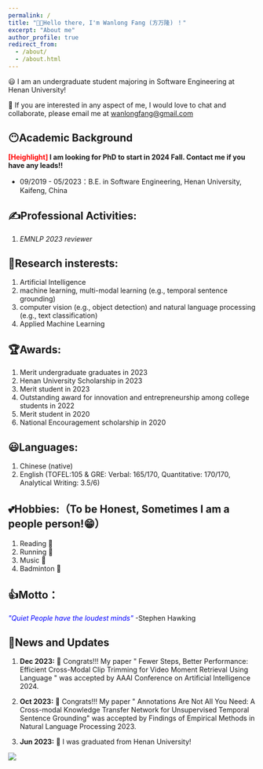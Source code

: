 ```yaml
---
permalink: /
title: "👏👏Hello there, I'm Wanlong Fang (方万隆) ！"
excerpt: "About me"
author_profile: true
redirect_from: 
  - /about/
  - /about.html
---
```



😃 I am an undergraduate student majoring in Software Engineering at Henan University!

👻 If you are interested in any aspect of me, I would love to chat and collaborate, please email me at <wanlongfang@gmail.com>

## 😶Academic Background
**<font color="red">[Heighlight]</font> I am looking for PhD to start in 2024 Fall. Contact me if you have any leads!!**

- 09/2019 - 05/2023：B.E. in Software Engineering, <a href="https://www.henu.edu.cn/" style="text-decoration: none;">Henan University</a>, Kaifeng, China

  

## ✍Professional Activities:
1. *<a href="https://2023.emnlp.org/downloads/EMNLP-2023-Handbook-Dec-06.pdf" style="text-decoration: none;">EMNLP 2023 reviewer</a>*

## 🐾Research insterests:
1. Artificial Intelligence
2. machine learning, multi-modal learning (e.g., temporal sentence grounding)
3. computer vision (e.g., object detection) and natural language processing (e.g., text classification)
4. Applied Machine Learning

## 🏆Awards:
1. Merit undergraduate graduates in 2023
2. Henan University Scholarship in 2023
3. Merit student in 2023
4. Outstanding award for innovation and entrepreneurship among college students in 2022
5. Merit student in 2020
6. National Encouragement scholarship in 2020

## 😃Languages:
1. Chinese (native)
2. English (TOFEL:105 & GRE: Verbal: 165/170, Quantitative: 170/170, Analytical Writing: 3.5/6)

## 💕Hobbies:（To be Honest, Sometimes I am a people person!😁）
1. Reading 📕
2. Running 🏃‍
3. Music 🎵
4. Badminton 🏸

## 👍Motto：
*<font color='blue'>"Quiet People have the loudest minds"</font>* -Stephen Hawking


## 👏News and Updates
1. **Dec 2023:** 🎉 Congrats!!! My paper " Fewer Steps, Better Performance: Efficient Cross-Modal Clip Trimming for Video Moment Retrieval Using Language " was accepted by AAAI Conference on Artificial Intelligence 2024.

2. **Oct 2023:** 🎉 Congrats!!! My paper " Annotations Are Not All You Need: A Cross-modal Knowledge Transfer Network for Unsupervised Temporal Sentence Grounding" was accepted by Findings of Empirical Methods in Natural Language Processing 2023.

3. **Jun 2023:** 🎉 I was graduated from Henan University! 







<a href="https://clustrmaps.com/site/1bxx2"  title="Visit tracker"><img src="//www.clustrmaps.com/map_v2.png?d=xUw022oUllb-a8vAdBQh6HRG38-rimx_Ot410aLjGwM&cl=ffffff" /></a>